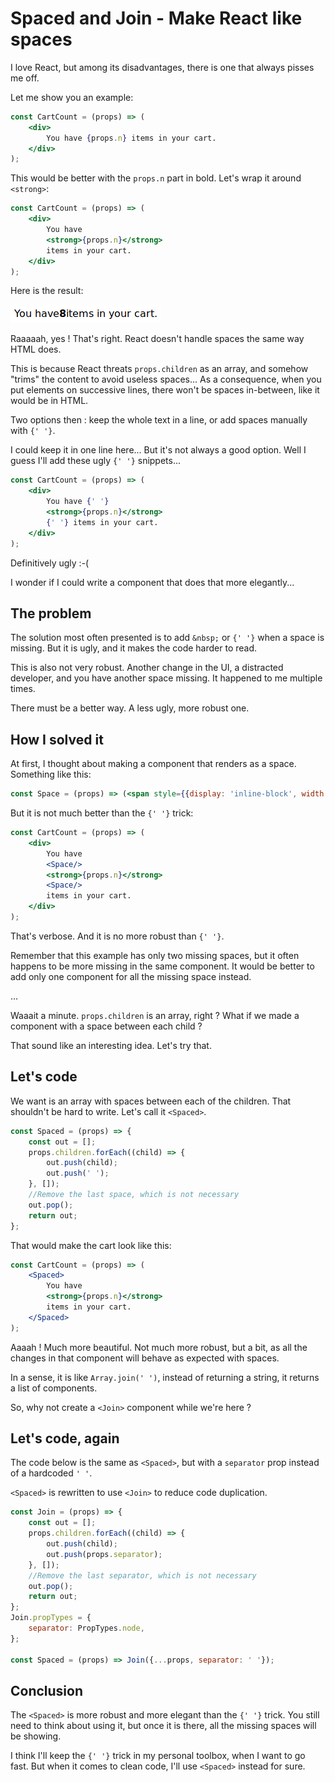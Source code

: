 # Spaced and Join - Make React like spaces
I love React, but among its disadvantages, there is one that always pisses me off. 

Let me show you an example:

```jsx harmony
const CartCount = (props) => (
    <div>
        You have {props.n} items in your cart.
    </div>
);
```

This would be better with the `props.n` part in bold. Let's wrap it around `<strong>`:
```jsx harmony
const CartCount = (props) => (
    <div>
        You have 
        <strong>{props.n}</strong>
        items in your cart.
    </div>
);
```
Here is the result:

![Where are the spaces?](3.join.problem.png)

Raaaaah, yes ! That's right. React doesn't handle spaces the same way HTML does.

This is because React threats `props.children` as an array, and somehow "trims" the content to avoid useless spaces...
As a consequence, when you put elements on successive lines, there won't be spaces in-between, like it would be in HTML.

Two options then : keep the whole text in a line, or add spaces manually with `{' '}`. 

I could keep it in one line here... But it's not always a good option. 
Well I guess I'll add these ugly `{' '}` snippets...
```jsx harmony
const CartCount = (props) => (
    <div>
        You have {' '}
        <strong>{props.n}</strong>
        {' '} items in your cart.
    </div>
);
```

Definitively ugly :-(

I wonder if I could write a component that does that more elegantly...

## The problem
The solution most often presented is to add `&nbsp;` or `{' '}` when a space is missing. 
But it is ugly, and it makes the code harder to read.

This is also not very robust. Another change in the UI, a distracted developer, and you have another space missing. 
It happened to me multiple times.

There must be a better way. A less ugly, more robust one.

## How I solved it
At first, I thought about making a component that renders as a space. Something like this:
```jsx harmony
const Space = (props) => (<span style={{display: 'inline-block', width: props.width || '0.3em'}}/>)
```

But it is not much better than the `{' '}` trick:
```jsx harmony
const CartCount = (props) => (
    <div>
        You have 
        <Space/>
        <strong>{props.n}</strong>
        <Space/>
        items in your cart.
    </div>
);
```

That's verbose. And it is no more robust than `{' '}`.

Remember that this example has only two missing spaces, but it often happens to be more missing in the same component.
It would be better to add only one component for all the missing space instead.  

...

Waaait a minute. `props.children` is an array, right ? 
What if we made a component with a space between each child ?

That sound like an interesting idea. Let's try that.

## Let's code

We want is an array with spaces between each of the children. That shouldn't be hard to write.
Let's call it `<Spaced>`.

```jsx harmony
const Spaced = (props) => {
    const out = []; 
    props.children.forEach((child) => {
        out.push(child);
        out.push(' ');    
    }, []);
    //Remove the last space, which is not necessary
    out.pop();
    return out;
};
```

That would make the cart look like this:
```jsx harmony
const CartCount = (props) => (
    <Spaced>
        You have 
        <strong>{props.n}</strong>
        items in your cart.
    </Spaced>
);
```

Aaaah ! Much more beautiful. Not much more robust, but a bit, as all the changes in that component will behave 
as expected with spaces.

In a sense, it is like `Array.join(' ')`, instead of returning a string, it returns a list of components. 

So, why not create a `<Join>` component while we're here ?

## Let's code, again
The code below is the same as `<Spaced>`, but with a `separator` prop instead of a hardcoded `' '`.

`<Spaced>` is rewritten to use `<Join>` to reduce code duplication.
```jsx harmony
const Join = (props) => {
    const out = []; 
    props.children.forEach((child) => {
        out.push(child);
        out.push(props.separator);    
    }, []);
    //Remove the last separator, which is not necessary
    out.pop();
    return out;
};
Join.propTypes = {
    separator: PropTypes.node,
};

const Spaced = (props) => Join({...props, separator: ' '}); 
```

## Conclusion
The `<Spaced>` is more robust and more elegant than the `{' '}` trick. 
You still need to think about using it, but once it is there, all the missing spaces will be showing.
 
I think I'll keep the `{' '}` trick in my personal toolbox, when I want to go fast. 
But when it comes to clean code, I'll use `<Spaced>` instead for sure. 
